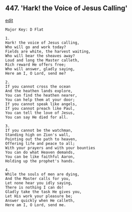 
## 447.  'Hark! the Voice of Jesus Calling'
[edit](https://docs.google.com/document/d/1UKldaCU4Hpm3-vVw4mG-9DgXRuLrRBQd/edit?mode=html)



    Major Key: D Flat

    1.
    Hark! the voice of Jesus calling,
    Who will go and work today?
    Fields are white, the harvest waiting,
    Who will bear the sheaves away?
    Loud and long the Master calleth,
    Rich reward He offers free;
    Who will answer, gladly saying,
    Here am I, O Lord, send me?

    2.
    If you cannot cross the ocean
    And the heathen lands explore,
    You can find the heathen nearer,
    You can help them at your door;
    If you cannot speak like angels,
    If you cannot preach like Paul,
    You can tell the love of Jesus,
    You can say He died for all.

    3.
    If you cannot be the watchman,
    Standing high on Zion's wall,
    Pointing out the path to heaven,
    Offering life and peace to all;
    With your prayers and with your bounties
    You can do what Heaven demands,
    You can be like faithful Aaron,
    Holding up the prophet's hands.

    4.
    While the souls of men are dying,
    And the Master calls for you,
    Let none hear you idly saying,
    There is nothing I can do!
    Gladly take the task He gives you,
    Let His work your pleasure be;
    Answer quickly when He calleth,
    Here am I, O Lord, send me.
